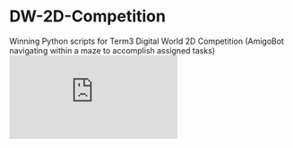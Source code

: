# DW-2D-Competition
Winning Python scripts for Term3 Digital World 2D Competition (AmigoBot navigating within a maze to accomplish assigned tasks)
![alt tag](https://github.com/Sven-Siyuan-Wang/DW-2D-Competition/blob/master/certificate.pdf)

